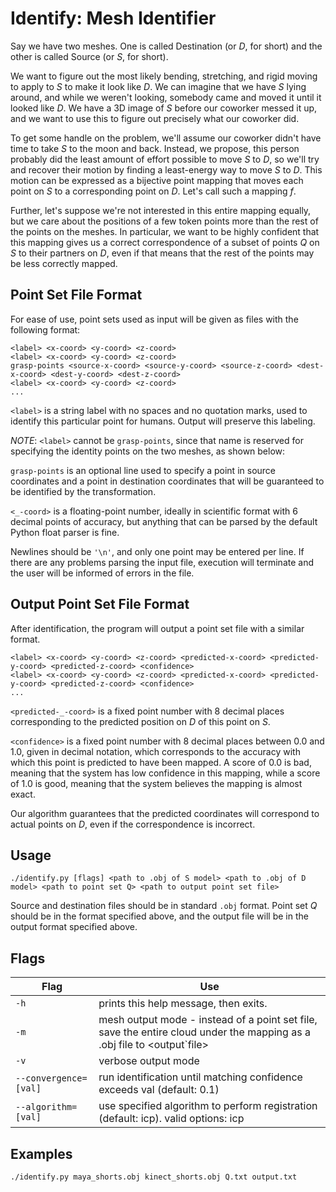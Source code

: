 Identify: Mesh Identifier
========================= 
Say we have two meshes. One is called Destination (or _D_, for short) and the other is called Source (or _S_, for short).

We want to figure out the most likely bending, stretching, and rigid moving to
apply to _S_ to make it look like _D_. We can imagine that we have _S_ lying
around, and while we weren't looking, somebody came and moved it until it
looked like _D_. We have a 3D image of _S_ before our coworker messed it up,
and we want to use this to figure out precisely what our coworker did. 

To get some handle on the problem, we'll assume our coworker didn't have time
to take _S_ to the moon and back. Instead, we propose, this person probably
did the least amount of effort possible to move _S_ to _D_, so we'll try and
recover their motion by finding a least-energy way to move _S_ to _D_. This
motion can be expressed as a bijective point mapping that moves each point on
_S_ to a corresponding point on _D_. Let's call such a mapping _f_.

Further, let's suppose we're not interested in this entire mapping equally,
but we care about the positions of a few token points more than the rest of
the points on the meshes. In particular, we want to be highly confident that
this mapping gives us a correct correspondence of a subset of points _Q_ on
_S_ to their partners on _D_, even if that means that the rest of the points
may be less correctly mapped.

Point Set File Format
---------------------
For ease of use, point sets used as input will be given as files with the
following format:
```
<label> <x-coord> <y-coord> <z-coord>
<label> <x-coord> <y-coord> <z-coord>
grasp-points <source-x-coord> <source-y-coord> <source-z-coord> <dest-x-coord> <dest-y-coord> <dest-z-coord>
<label> <x-coord> <y-coord> <z-coord>
...
```
`<label>` is a string label with no spaces and no quotation marks, used to
identify this particular point for humans. Output will preserve this labeling.

_NOTE_: `<label>` cannot be `grasp-points`, since that name is reserved for
specifying the identity points on the two meshes, as shown below:

`grasp-points` is an optional line used to specify a point in source
coordinates and a point in destination coordinates that will be guaranteed to
be identified by the transformation.

`<_-coord>` is a floating-point number, ideally in scientific format with 6
decimal points of accuracy, but anything that can be parsed by the default
Python float parser is fine.

Newlines should be `'\n'`, and only one point may be entered per line. If
there are any problems parsing the input file, execution will terminate and
the user will be informed of errors in the file.

Output Point Set File Format
----------------------------
After identification, the program will output a point set file with a similar
format.
```
<label> <x-coord> <y-coord> <z-coord> <predicted-x-coord> <predicted-y-coord> <predicted-z-coord> <confidence>
<label> <x-coord> <y-coord> <z-coord> <predicted-x-coord> <predicted-y-coord> <predicted-z-coord> <confidence>
...
```
`<predicted-_-coord>` is a fixed point number with 8 decimal places
corresponding to the predicted position on *D* of this point on *S*.

`<confidence>` is a fixed point number with 8 decimal places between 0.0 and
1.0, given in decimal notation, which corresponds to the accuracy with which
this point is predicted to have been mapped. A score of 0.0 is bad, meaning
that the system has low confidence in this mapping, while a score of 1.0 is
good, meaning that the system believes the mapping is almost exact.

Our algorithm guarantees that the predicted coordinates will correspond to
actual points on *D*, even if the correspondence is incorrect.

Usage
-----
```
./identify.py [flags] <path to .obj of S model> <path to .obj of D model> <path to point set Q> <path to output point set file>
```
Source and destination files should be in standard `.obj` format. Point set
*Q* should be in the format specified above, and the output file will be in
the output format specified above.

Flags
-----

Flag|Use
----|---
`-h`|prints this help message, then exits.
`-m`|mesh output mode - instead of a point set file, save the entire cloud under the mapping as a .obj file to &lt;output&#96;file&gt;
`-v`|verbose output mode
`--convergence=[val]`|run identification until matching confidence exceeds val (default: 0.1)
`--algorithm=[val]`|use specified algorithm to perform registration (default: icp).  valid options: icp

Examples
--------
```
./identify.py maya_shorts.obj kinect_shorts.obj Q.txt output.txt
```
